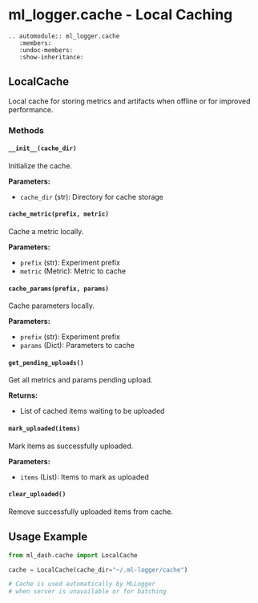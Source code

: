 # ml_logger.cache - Local Caching

```{eval-rst}
.. automodule:: ml_logger.cache
   :members:
   :undoc-members:
   :show-inheritance:
```

## LocalCache

Local cache for storing metrics and artifacts when offline or for improved performance.

### Methods

#### `__init__(cache_dir)`

Initialize the cache.

**Parameters:**
- `cache_dir` (str): Directory for cache storage

#### `cache_metric(prefix, metric)`

Cache a metric locally.

**Parameters:**
- `prefix` (str): Experiment prefix
- `metric` (Metric): Metric to cache

#### `cache_params(prefix, params)`

Cache parameters locally.

**Parameters:**
- `prefix` (str): Experiment prefix
- `params` (Dict): Parameters to cache

#### `get_pending_uploads()`

Get all metrics and params pending upload.

**Returns:**
- List of cached items waiting to be uploaded

#### `mark_uploaded(items)`

Mark items as successfully uploaded.

**Parameters:**
- `items` (List): Items to mark as uploaded

#### `clear_uploaded()`

Remove successfully uploaded items from cache.

## Usage Example

```python
from ml_dash.cache import LocalCache

cache = LocalCache(cache_dir="~/.ml-logger/cache")

# Cache is used automatically by MLLogger
# when server is unavailable or for batching
```
